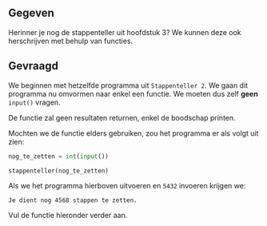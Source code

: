 ## Gegeven

Herinner je nog de stappenteller uit hoofdstuk 3? We kunnen deze ook herschrijven met behulp van functies.

## Gevraagd

We beginnen met hetzelfde programma uit `Stappenteller 2`. We gaan dit programma nu omvormen naar enkel een functie. We moeten dus zelf **geen** `input()` vragen. 

De functie zal geen resultaten returnen, enkel de boodschap printen.

Mochten we de functie elders gebruiken, zou het programma er als volgt uit zien:

```python
nog_te_zetten = int(input())

stappenteller(nog_te_zetten)
```

Als we het programma hierboven uitvoeren en `5432` invoeren krijgen we:
```console?lang=python
Je dient nog 4568 stappen te zetten.
```

Vul de functie hieronder verder aan.